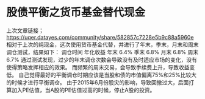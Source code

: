# 股债平衡之货币基金替代现金

上次文章链接；
https://uqer.datayes.com/community/share/582857c7228e5b9c88a5960e
相对于上次的纯现金，这次使用货币基金代替，并进行了年末，季末，月末和周末调仓测试，结果如下：
调仓时间   年化收益
  年末       6.4%
  季末       6.8%
  月末       6.8%
  周末       6.7%
通过测试发现，过少的年末调仓次数会导致没有及时适应市场的变化，没有使得策略发挥相应的效果。
而频繁的周末交易，会导致手续费上升，导致收益变低。
自己觉得最好的平衡调仓时期应该是当股和债的市值偏离75%和25%比较大的时候才进行平衡调仓。
由于2015年6月份股灾的影响，导致回撤过大，后面打算加入PE估值，当A股的PE估值过高的时候，停止A股的投资。
